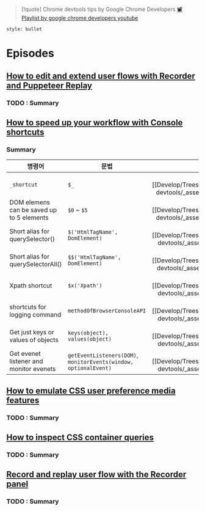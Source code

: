
> [!quote] Chrome devtools tips by Google Chrome Developers
> [📽️Playlist by google chrome developers youtube](https://www.youtube.com/playlist?list=PLNYkxOF6rcIAcezfL8q0rjt13ufKseL5X)

```toc
style: bullet
```

# Episodes
## [How to edit and extend user flows with Recorder and Puppeteer Replay](https://www.youtube.com/watch?v=LBgzmqzp7ew&list=PLNYkxOF6rcIAcezfL8q0rjt13ufKseL5X&index=2&ab_channel=GoogleChromeDevelopers)
### TODO : Summary


## [How to speed up your workflow with Console shortcuts](https://www.youtube.com/watch?v=hdRDTj6ObiE&list=PLNYkxOF6rcIAcezfL8q0rjt13ufKseL5X&index=3&ab_channel=GoogleChromeDevelopers)
### Summary
| __명령어__                                | __문법__                                                         | __예시__                                    |
| ----------------------------------------- | ---------------------------------------------------------------- | :-------------------------------------------: |
| `_shortcut`                               | `$_`                                                             | ![[Develop/Trees/Expiriences/WEB/Fundamentals/Tooling/Chrome devtools/_assets/Pasted image 20221103184811.png \| 100]] |
| DOM elemens can be saved up to 5 elements | `$0` ~ `$5`                                                      | ![[Develop/Trees/Expiriences/WEB/Fundamentals/Tooling/Chrome devtools/_assets/Pasted image 20221103185252.png \| 100]] |
| Short alias for querySelector()           | `$('HtmlTagName', DomElement)`                                   | ![[Develop/Trees/Expiriences/WEB/Fundamentals/Tooling/Chrome devtools/_assets/Pasted image 20221103185703.png\|100]]   |
| Short alias for querySelectorAll()        | `$$('HtmlTagName', DomElement)`                                  | ![[Develop/Trees/Expiriences/WEB/Fundamentals/Tooling/Chrome devtools/_assets/Pasted image 20221103185926.png\|100 ]]  |
| Xpath shortcut                            | `$x('Xpath')`                                                    | ![[Develop/Trees/Expiriences/WEB/Fundamentals/Tooling/Chrome devtools/_assets/Pasted image 20221103190127.png\|100]]   |
| shortcuts for logging command             | `methodOfBrowserConsoleAPI`                                      | ![[Develop/Trees/Expiriences/WEB/Fundamentals/Tooling/Chrome devtools/_assets/Pasted image 20221103190406.png\|100]]   |
| Get just keys or values of objects        | `keys(object), values(object)`                                   | ![[Develop/Trees/Expiriences/WEB/Fundamentals/Tooling/Chrome devtools/_assets/Pasted image 20221103190608.png\|100]]   |
| Get evenet listener and monitor evenets   | `getEventListeners(DOM)`, `monitorEvents(window, optionalEvent)` | ![[Develop/Trees/Expiriences/WEB/Fundamentals/Tooling/Chrome devtools/_assets/Pasted image 20221103191235.png\|100]]   |

## [How to emulate CSS user preference media features](https://www.youtube.com/watch?v=gOkM1L6azEI&list=PLNYkxOF6rcIAcezfL8q0rjt13ufKseL5X&index=6&ab_channel=GoogleChromeDevelopers)
### TODO : Summary


## [How to inspect CSS container queries](https://www.youtube.com/watch?v=X4TYXlvbb2E&list=PLNYkxOF6rcIAcezfL8q0rjt13ufKseL5X&index=7&ab_channel=GoogleChromeDevelopers)
### TODO : Summary

## [Record and replay user flow with the Recorder panel](https://www.youtube.com/watch?v=rMUayh1QPYs&list=PLNYkxOF6rcIAcezfL8q0rjt13ufKseL5X&index=12&ab_channel=GoogleChromeDevelopers)
### TODO : Summary